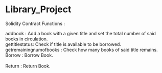 # Library_Project

Solidity Contract Functions :

addbook :  Add a book with a given title and set the total number of said books in circulation.<br>
gettitlestatus: Check if title is available to be borrowed.<br>
getremainingnumofbooks : Check how many books of said title remains.<br>
Borrow : Borrow Book.<br><br>
Return : Return Book.<br>
